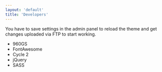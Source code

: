 ```yaml
---
layout: 'default'
title: 'Developers'
---
```


You have to save settings in the admin panel to reload the theme and get changes uploaded via FTP to start working.

* 960GS
* FontAwesome
* Cycle 2
* jQuery
* SASS
